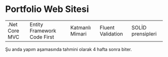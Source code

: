 <h1>Portfolio Web Sitesi</h1>
<table>
  <tr>
    <td>.Net Core MVC</td>
    <td>Entity Framework Code First</td>
    <td>Katmanlı Mimari</td>
    <td>Fluent Validation</td>
    <td>SOLİD prensipleri</td>
  </tr>
</table>
<p>Şu anda yapım aşamasında tahmini olarak 4 hafta sonra biter.</p>
